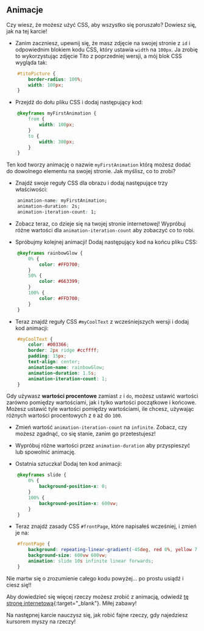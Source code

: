 ## Animacje

Czy wiesz, że możesz użyć CSS, aby wszystko się poruszało? Dowiesz się, jak na tej karcie!

+ Zanim zaczniesz, upewnij się, że masz zdjęcie na swojej stronie z `id` i odpowiednim blokiem kodu CSS, który ustawia `width` na `100px`. Ja zrobię to wykorzystując zdjęcie Tito z poprzedniej wersji, a mój blok CSS wygląda tak:

```css
    #titoPicture {
        border-radius: 100%;
        width: 100px;
    }
```

+ Przejdź do dołu pliku CSS i dodaj następujący kod:

```css
    @keyframes myFirstAnimation {
        from {
            width: 100px;
        }
        to {
            width: 300px;
        }
    }
```

Ten kod tworzy animację o nazwie `myFirstAnimation` którą możesz dodać do dowolnego elementu na swojej stronie. Jak myślisz, co to zrobi?

+ Znajdź swoje reguły CSS dla obrazu i dodaj następujące trzy właściwości:

```css
    animation-name: myFirstAnimation;
    animation-duration: 2s;
    animation-iteration-count: 1;
```

+ Zobacz teraz, co dzieje się na twojej stronie internetowej! Wypróbuj różne wartości dla `animation-iteration-count` aby zobaczyć co to robi.

+ Spróbujmy kolejnej animacji! Dodaj następujący kod na końcu pliku CSS:

```css
    @keyframes rainbowGlow {
        0% {
            color: #FFD700;
        }
        50% {
            color: #663399;
        }
        100% {
            color: #FFD700;
        }
    }
```

+ Teraz znajdź reguły CSS `#myCoolText` z wcześniejszych wersji i dodaj kod animacji:

```css
    #myCoolText {        
        color: #003366;
        border: 2px ridge #ccffff;
        padding: 15px;
        text-align: center;
        animation-name: rainbowGlow;
        animation-duration: 1.5s;
        animation-iteration-count: 1;
    }
```

Gdy używasz **wartości procentowe** zamiast `z` i `do`, możesz ustawić wartości zarówno pomiędzy wartościami, jak i tylko wartości początkowe i końcowe. Możesz ustawić tyle wartości pomiędzy wartościami, ile chcesz, używając różnych wartości procentowych z `0` aż do `100`.

+ Zmień wartość `animation-iteration-count` na `infinite`. Zobacz, czy możesz zgadnąć, co się stanie, zanim go przetestujesz!

+ Wypróbuj różne wartości przez `animation-duration` aby przyspieszyć lub spowolnić animację.

+ Ostatnia sztuczka! Dodaj ten kod animacji:

```css
    @keyframes slide {
        0% {
            background-position-x: 0;
        }
        100% {
            background-position-x: 600vw;
        }
    }
```

+ Teraz znajdź zasady CSS `#frontPage`, które napisałeś wcześniej, i zmień je na:

```css
    #frontPage {
        background: repeating-linear-gradient(-45deg, red 0%, yellow 7.14%, lime 14.28%, cyan 21.42%, cyan 28.56%, blue 35.7%, magenta 42.84%, red 50%);
        background-size: 600vw 600vw;
        animation: slide 10s infinite linear forwards;
    }
```

Nie martw się o zrozumienie całego kodu powyżej... po prostu usiądź i ciesz się!!

Aby dowiedzieć się więcej rzeczy możesz zrobić z animacją, odwiedź [tę stronę internetową](http://dojo.soy/html2-css-animation){:target="_blank"}. Miłej zabawy!

Na następnej karcie nauczysz się, jak robić fajne rzeczy, gdy najedziesz kursorem myszy na rzeczy!